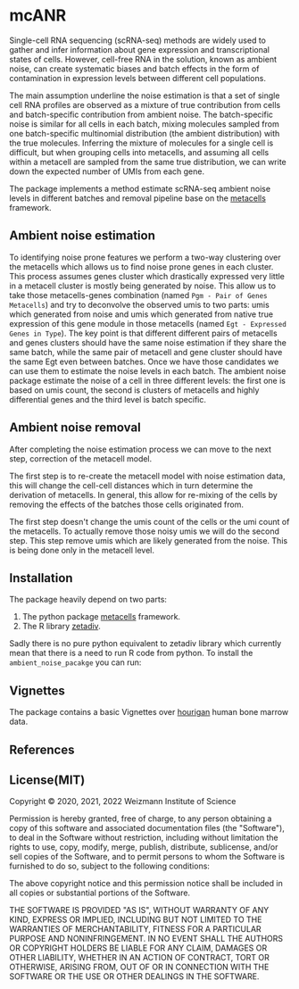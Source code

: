 mcANR
===========================================================

Single-cell RNA sequencing (scRNA-seq) methods are widely used to gather and infer information about gene expression and transcriptional states of cells. However, cell-free RNA in the solution, known as ambient noise, can create systematic biases and batch effects in the form of contamination in expression levels between different cell populations. 

The main assumption underline the noise estimation is that a set of single cell RNA profiles are observed as a mixture of true contribution from cells and batch-specific contribution from ambient noise. The batch-specific noise is similar for all cells in each batch, mixing molecules sampled from one batch-specific multinomial distribution (the ambient distribution) with the true molecules. Inferring the mixture of molecules for a single cell is difficult, but when grouping cells into metacells, and assuming all cells within a metacell are sampled from the same true distribution, we can write down the expected number of UMIs from each gene.

The package implements a method estimate scRNA-seq ambient noise levels in different batches and removal pipeline base on the [metacells](https://github.com/tanaylab/metacells/)  framework.


Ambient noise estimation
-----------------
To identifying noise prone features we perform a two-way clustering over the metacells which allows us to find noise prone genes in each cluster. This process assumes genes cluster which drastically expressed very little in a metacell cluster is mostly being generated by noise. 
This allow us to take those metacells-genes combination (named `Pgm - Pair of Genes Metacells`) and try to deconvolve the observed umis to two parts: umis which generated from noise and umis which generated from native true expression of this gene module in those metacells  (named `Egt - Expressed Genes in Type`). 
The key point is that different different pairs of metacells and genes clusters should have the same noise estimation if they share the same batch, while the same pair of metacell and gene cluster should have the same Egt even between batches.
Once we have those candidates we can use them to estimate the noise levels in each batch. The ambient noise package estimate the noise of a cell in three different levels: the first one is based on umis count, the second is clusters of metacells and highly differential genes and the third level is batch specific.


Ambient noise removal
-----------------
After completing the noise estimation process we can move to the next step, correction of the metacell model.

The first step is to re-create the metacell model with noise estimation data, this will change the cell-cell distances which in turn determine the derivation of metacells. In general, this allow for re-mixing of the cells by removing the effects of the batches those cells originated from. 

The first step doesn't change the umis count of the cells or the umi count of the metacells. To actually remove those noisy umis we will do the second step. This step remove umis which are likely generated from the noise. This is being done only in the metacell level.


Installation
-----------------
The package heavily depend on two parts:
1. The python package [metacells](https://github.com/tanaylab/metacells/)  framework.
2. The R library [zetadiv](https://cran.r-project.org/web/packages/zetadiv/index.html). 

Sadly there is no pure python equivalent to zetadiv library which currently mean that there is a need to run R code from python. 
To install the `ambient_noise_pacakge` you can run: 

Vignettes
-----------------
The package contains a basic Vignettes over [hourigan](https://pubmed.ncbi.nlm.nih.gov/31985806/) human bone marrow data.

References
-----------------


License(MIT)
-----------------
Copyright © 2020, 2021, 2022 Weizmann Institute of Science

Permission is hereby granted, free of charge, to any person obtaining a copy of this software and associated documentation files (the "Software"), to deal in the Software without restriction, including without limitation the rights to use, copy, modify, merge, publish, distribute, sublicense, and/or sell copies of the Software, and to permit persons to whom the Software is furnished to do so, subject to the following conditions:

The above copyright notice and this permission notice shall be included in all copies or substantial portions of the Software.

THE SOFTWARE IS PROVIDED "AS IS", WITHOUT WARRANTY OF ANY KIND, EXPRESS OR IMPLIED, INCLUDING BUT NOT LIMITED TO THE WARRANTIES OF MERCHANTABILITY, FITNESS FOR A PARTICULAR PURPOSE AND NONINFRINGEMENT. IN NO EVENT SHALL THE AUTHORS OR COPYRIGHT HOLDERS BE LIABLE FOR ANY CLAIM, DAMAGES OR OTHER LIABILITY, WHETHER IN AN ACTION OF CONTRACT, TORT OR OTHERWISE, ARISING FROM, OUT OF OR IN CONNECTION WITH THE SOFTWARE OR THE USE OR OTHER DEALINGS IN THE SOFTWARE.
